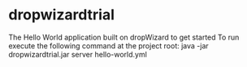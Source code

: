 # dropwizardtrial
The Hello World application built on dropWizard to get started
To run execute the following command at the project root:
java -jar dropwizardtrial.jar server hello-world.yml 
